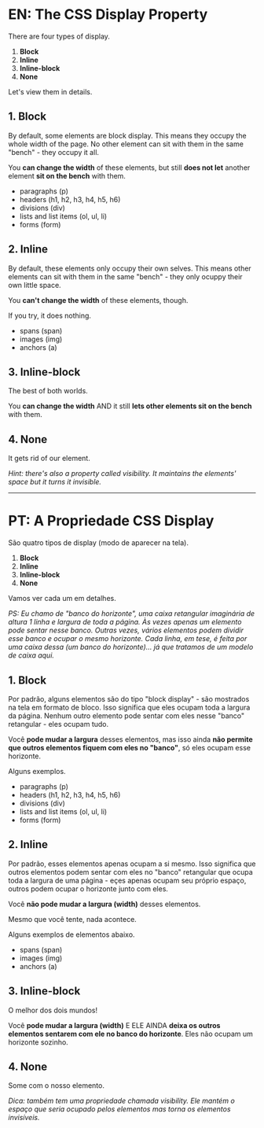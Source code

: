 # EN: The CSS Display Property

There are four types of display.

1. **Block**
2. **Inline**
3. **Inline-block**
4. **None**

Let's view them in details.

## 1. Block
By default, some elements are block display. This means they occupy the whole width of the page. No other element can sit with them in the same "bench" - they occupy it all.

You **can change the width** of these elements, but still **does not let** another element **sit on the bench** with them.

- paragraphs (p)
- headers (h1, h2, h3, h4, h5, h6)
- divisions (div)
- lists and list items (ol, ul, li)
- forms (form)

## 2. Inline
By default, these elements only occupy their own selves. This means other elements can sit with them in the same "bench" - they only ocuppy their own little space.

You **can't change the width** of these elements, though.

If you try, it does nothing.

- spans (span)
- images (img)
- anchors (a)

## 3. Inline-block
The best of both worlds.
 
You **can change the width** AND it still **lets other elements sit on the bench** with them.

## 4. None

It gets rid of our element.

*Hint: there's also a property called visibility. It maintains the elements' space but it turns it invisible.*

---
# PT: A Propriedade CSS Display

São quatro tipos de display (modo de aparecer na tela).

1. **Block**
2. **Inline**
3. **Inline-block**
4. **None**

Vamos ver cada um em detalhes.

*PS: Eu chamo de "banco do horizonte", uma caixa retangular imaginária de altura 1 linha e largura de toda a página. Às vezes apenas um elemento pode sentar nesse banco. Outras vezes, vários elementos podem dividir esse banco e ocupar o mesmo horizonte. Cada linha, em tese, é feita por uma caixa dessa (um banco do horizonte)... já que tratamos de um modelo de caixa aqui.*

## 1. Block

Por padrão, alguns elementos são do tipo "block display" - são mostrados na tela em formato de bloco. Isso significa que eles ocupam toda a largura da página. Nenhum outro elemento pode sentar com eles nesse "banco" retangular - eles ocupam tudo. 

Você **pode mudar a largura** desses elementos, mas isso ainda **não permite que outros elementos fiquem com eles no "banco"**, só eles ocupam esse horizonte.

Alguns exemplos.

- paragraphs (p)
- headers (h1, h2, h3, h4, h5, h6)
- divisions (div)
- lists and list items (ol, ul, li)
- forms (form)


## 2. Inline

Por padrão, esses elementos apenas ocupam a si mesmo. Isso significa que outros elementos podem sentar com eles no "banco" retangular que ocupa toda a largura de uma página - eçes apenas ocupam seu próprio espaço, outros podem ocupar o horizonte junto com eles.

Você **não pode mudar a largura (width)** desses elementos. 

Mesmo que você tente, nada acontece. 

Alguns exemplos de elementos abaixo.

- spans (span)
- images (img)
- anchors (a)


## 3. Inline-block

O melhor dos dois mundos!

Você **pode mudar a largura (width)** E ELE AINDA **deixa os outros elementos sentarem com ele no banco do horizonte**. Eles não ocupam um horizonte sozinho. 

## 4. None

Some com o nosso elemento. 

*Dica: também tem uma propriedade chamada visibility. Ele mantém o espaço que seria ocupado pelos elementos mas torna os elementos invisíveis.*